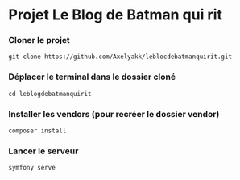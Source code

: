 # Projet Le Blog de Batman qui rit

### Cloner le projet

```
git clone https://github.com/Axelyakk/leblocdebatmanquirit.git
```

### Déplacer le terminal dans le dossier cloné
```
cd leblogdebatmanquirit
```

### Installer les vendors (pour recréer le dossier vendor)
```
composer install
```

### Lancer le serveur
```
symfony serve
```